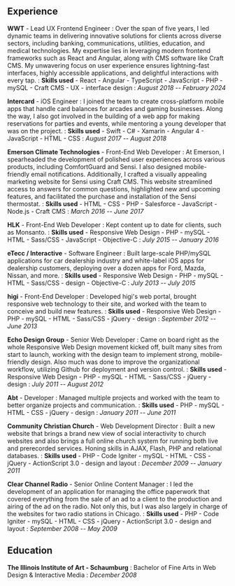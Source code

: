 ## Experience
**WWT** - Lead UX Frontend Engineer
: Over the span of five years, I led dynamic teams in delivering innovative solutions for clients across diverse sectors, including banking, communications, utilities, education, and medical technologies. My expertise lies in leveraging modern frontend frameworks such as React and Angular, along with CMS software like Craft CMS. My unwavering focus on user experience ensures lightning-fast interfaces, highly accessible applications, and delightful interactions with every tap.
: **Skills used**
	- React
	- Angular
	- TypeScript
	- JavaScript
	- PHP
	- mySQL
	- Craft CMS
	- UX
	- interface design
: *August 2018 -- February 2024*

**Intercard** - iOS Engineer
: I joined the team to create cross-platform mobile apps that handle card balances for arcades and gaming businesses. Along the way, I also got involved in the building of a web app for making reservations for parties and events, while mentoring a young developer that was on the project.
: **Skills used**
	- Swift
	- C#
	- Xamarin
	- Angular 4
	- JavaScript
	- HTML
	- CSS
: *August 2017 -- August 2018*

**Emerson Climate Technologies** - Front-End Web Developer
: At Emerson, I spearheaded the development of polished user experiences across various products, including ComfortGuard and Sensi. I also designed mobile-friendly email notifications. Additionally, I crafted a visually appealing marketing website for Sensi using Craft CMS. This website streamlined access to answers for common questions, highlighted new and upcoming features, and facilitated the purchase and installation of the Sensi thermostat.
: **Skills used**
	- HTML
	- CSS
	- PHP
	- Salesforce
	- JavaScript
	- Node.js
	- Craft CMS
: *March 2016 -- June 2017*

**HLK** - Front-End Web Developer
: Kept content up to date for clients, such as Monsanto.
: **Skills used**
	- Responsive Web Design
	- PHP
	- mySQL
	- HTML
	- Sass/CSS
	- JavaScript
	- Objective-C
: *July 2015 -- January 2016*

**eTecc / Interactive** - Software Engineer
: Built large-scale PHP/mySQL applications for car dealership industry and white-label iOS apps for dealership customers, deploying over a dozen apps for Ford, Mazda, Nissan, and more.
: **Skills used**
	- Responsive Web Design
	- PHP
	- mySQL
	- HTML
	- Sass/CSS
	- design
	- Objective-C
: *July 2013 -- July 2015*

**higi** - Front-End Developer
: Developed higi's web portal, brought responsive web technology to their site, and worked with the team to conceive and build new features.
: **Skills used**
	- Responsive Web Design
	- PHP
	- mySQL
	- HTML
	- Sass/CSS
	- jQuery
	- design
: *September 2012 -- June 2013*

**Echo Design Group** - Senior Web Developer
: Came on board right as the whole Responsive Web Design movement kicked off, built many sites from start to launch, working with the design team to implement strong, mobile-friendly design. Also much was done to improve the organizational workflow, utilizing Github for deployment and version control.
: **Skills used**
	- Responsive Web Design
	- PHP
	- mySQL
	- HTML
	- Sass/CSS
	- jQuery
	- design
: *July 2011 -- August 2012*

**Abt** - Developer
: Managed multiple projects and worked with the team to better organize projects and communication.
: **Skills used**
	- PHP
	- mySQL
	- HTML
	- CSS
	- jQuery
	- design
: *January 2011 -- June 2011*

**Community Christian Church** - Web Development Director
: Built a new website that brings a brand new view of social interactivity to church websites and also brings a full online church system for running both live and prerecorded services. Honing skills in AJAX, Flash, PHP and relational databases.
: **Skills used**
	- PHP
	- Code Igniter
	- mySQL
	- HTML
	- CSS
	- jQuery
	- ActionScript 3.0
	- design and layout
: *December 2009 -- January 2011*

**Clear Channel Radio** - Senior Online Content Manager
: I led the development of an application for managing the office paperwork that covered everything from the sale of an ad to a client to the production and airing of the ad on the radio. Not only this, but I was also largely in charge of the websites for two radio stations in Chicago.
: **Skills used**
	- PHP
	- Code Igniter
	- mySQL
	- HTML
	- CSS
	- jQuery
	- ActionScript 3.0
	- design and layout
: *September 2008 -- May 2009*

## Education
**The Illinois Institute of Art - Schaumburg**
: Bachelor of Fine Arts in Web Design & Interactive Media
: *December 2008*